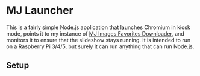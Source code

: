 # MJ Launcher
This is a fairly simple Node.js application that launches Chromium in kiosk mode, points it to my instance of [MJ Images Favorites Downloader](https://github.com/andrewmcdan/MJ-image-favorites-downloader), and monitors it to ensure that the slideshow stays running. It is intended to run on a Raspberry Pi 3/4/5, but surely it can run anything that can run Node.js.

## Setup
